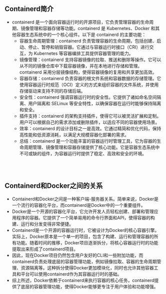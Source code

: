 ## Containerd简介
- containerd 是一个面向容器运行时的开源项目，它负责管理容器的生命周期、镜像管理和容器存储等功能。containerd 是 Kubernetes、Docker 和其他容器生态系统中的一个核心组件。以下是 containerd 的主要功能：
  - 容器生命周期管理：containerd 负责管理容器的生命周期，包括创建、启动、停止、暂停和销毁容器。它通过与容器运行时接口（CRI）进行交互，为 Kubernetes 等容器编排工具提供容器管理的能力。
  - 镜像管理：containerd 支持容器镜像的拉取、推送和删除等操作。它可以从不同的镜像仓库中下载容器镜像，并在本地进行存储和管理。containerd 采用分层镜像结构，使得容器镜像的复用和共享更加高效。
  - 容器存储：containerd 负责容器的根文件系统和容器数据的存储管理。它使用容器运行时规范（OCI）定义的方式来组织容器的文件系统，并使用存储驱动来支持不同的存储后端。
  - 安全性：containerd 强调容器运行时的安全性。它提供了诸如命名空间隔离、用户隔离和 SELinux 等安全特性，以确保容器在运行时能够保持隔离和安全。
  - 插件支持：containerd 的架构支持插件，使得它可以被灵活扩展和定制。用户可以根据自己的需求添加或删除插件，以适应不同的容器使用场景。
  - 效率：containerd 的设计目标之一是高效。它通过精简和优化代码，保持高性能和低资源消耗，以满足大规模容器化部署的需求。
  - 总结：containerd 是一个功能丰富的容器运行时管理工具，它为容器的生命周期管理、镜像管理和容器存储提供了核心功能。它是容器生态系统中不可或缺的组件，为容器运行时提供了稳定、高效和安全的环境。

<br>
<br>

## Containerd和Docker之间的关系
- Containerd和Docker之间是一种客户端-服务器关系。简单来说，Docker是一个流行的容器化平台，而containerd是Docker中的一个重要组件。
- Docker是一个开源的容器化平台，它允许开发人员轻松创建、部署和管理应用程序的容器。它提供了一个简单易用的命令行界面和API，使得容器的构建、运行和分发变得非常便捷。
- Containerd是一个开源的容器运行时，它被设计为Docker的核心容器引擎。实际上，Docker原本是一个单一的项目，包含了构建、运行和管理容器的所有功能。随着时间的推移，Docker项目逐渐拆分，将核心容器运行时的功能提取出来形成了containerd项目。
- 因此，现在Docker项目仍然包含用户友好的CLI和一些附加功能，而containerd负责处理底层的容器管理功能，例如镜像拉取、容器的生命周期管理、资源隔离等。这种拆分使得Docker更加模块化，同时也允许其他容器工具和平台可以使用containerd作为其容器运行时的基础。
- 综上所述，Docker依赖于containerd来执行容器的核心任务，containerd提供了底层的容器管理功能，使得Docker能够更专注于用户体验和功能增强。
